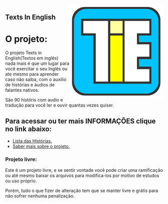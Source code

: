 <img src="img/favcon.svg" align="right" width="300">

## Texts In English

<h1>O projeto:</h1>
O projeto Texts in English(Textos em inglês) nada mais é que um lugar para você exercitar o seu Inglês ou ate mesmo para aprender caso não saiba, com o auxilio de histórias e áudios de falantes nativos.

São 90 históris com audio e tradução para você ler e ouvir quantas vezes quiser.

<h2>Para acessar ou ter mais INFORMAÇÕES clique no link abaixo:</h2>
<ul>
<li><a href="https://jonasjf360.github.io/Texts_in_English/index.html" target="_blank">Lista das Histórias.</a></li>
<li><a href="https://jonasjf360.github.io/Texts_in_English/info.html" target="_blank">Saber mais sobre o projeto.</a></li>
</ul>

<h3>Projeto livre:</h3>
Este é um projeto livre, e se sentir vontade você pode criar uma ramificação ou até mesmo baixar os arquivos para modifica-los por motivo de estudos ou uso próprio.

Porém, tudo o que fizer de alteração tem que se manter livre e grátis para não sofrer nenhuma penalização.
